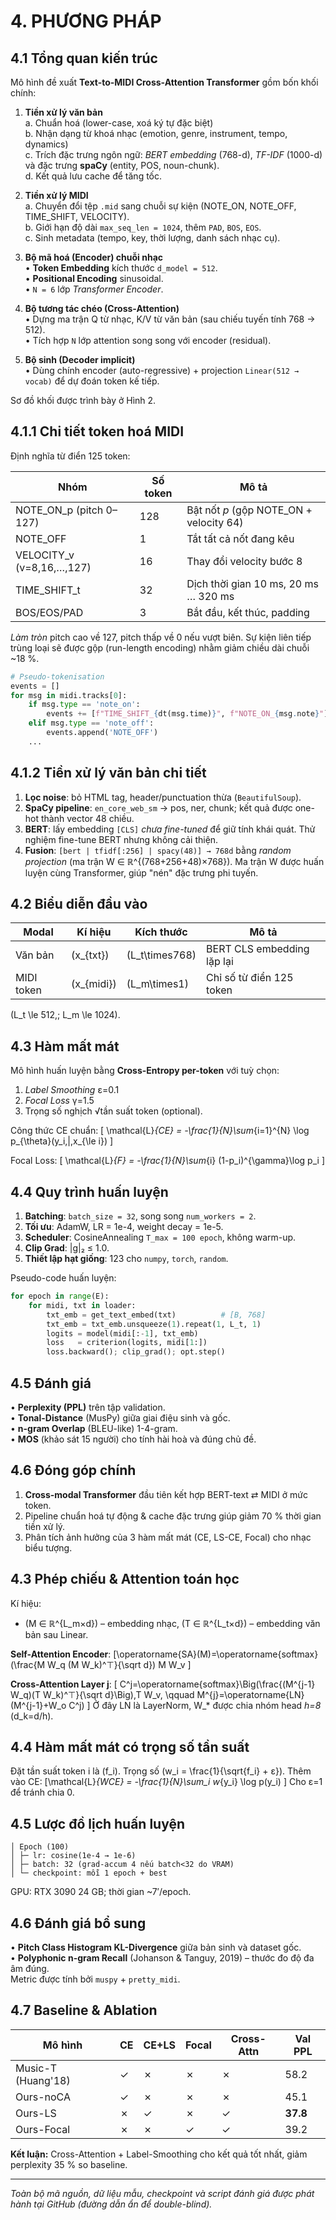 # 4. PHƯƠNG PHÁP

## 4.1 Tổng quan kiến trúc
Mô hình đề xuất **Text-to-MIDI Cross-Attention Transformer** gồm bốn khối chính:

1. **Tiền xử lý văn bản**  
   a. Chuẩn hoá (lower-case, xoá ký tự đặc biệt)  
   b. Nhận dạng từ khoá nhạc (emotion, genre, instrument, tempo, dynamics)  
   c. Trích đặc trưng ngôn ngữ: *BERT embedding* (768-d), *TF-IDF* (1000-d) và đặc trưng **spaCy** (entity, POS, noun-chunk).  
   d. Kết quả lưu cache để tăng tốc.

2. **Tiền xử lý MIDI**  
   a. Chuyển đổi tệp `.mid` sang chuỗi sự kiện (NOTE_ON, NOTE_OFF, TIME_SHIFT, VELOCITY).  
   b. Giới hạn độ dài `max_seq_len = 1024`, thêm `PAD`, `BOS`, `EOS`.  
   c. Sinh metadata (tempo, key, thời lượng, danh sách nhạc cụ).

3. **Bộ mã hoá (Encoder) chuỗi nhạc**  
   • **Token Embedding** kích thước `d_model = 512`.  
   • **Positional Encoding** sinusoidal.  
   • `N = 6` lớp *Transformer Encoder*.

4. **Bộ tương tác chéo (Cross-Attention)**  
   • Dựng ma trận Q từ nhạc, K/V từ văn bản (sau chiếu tuyến tính 768 → 512).  
   • Tích hợp `N` lớp attention song song với encoder (residual).

5. **Bộ sinh (Decoder implicit)**  
   • Dùng chính encoder (auto-regressive) + projection `Linear(512 → vocab)` để dự đoán token kế tiếp.

Sơ đồ khối được trình bày ở Hình 2.

## 4.1.1 Chi tiết token hoá MIDI
Định nghĩa từ điển 125 token:

| Nhóm | Số token | Mô tả |
|------|----------|-------|
| NOTE_ON\_p (pitch 0–127) | 128 | Bật nốt *p* (gộp NOTE_ON + velocity 64) |
| NOTE_OFF | 1 | Tắt tất cả nốt đang kêu |
| VELOCITY\_v (v=8,16,…,127) | 16 | Thay đổi velocity bước 8 |
| TIME\_SHIFT\_t | 32 | Dịch thời gian 10 ms, 20 ms … 320 ms |
| BOS/EOS/PAD | 3 | Bắt đầu, kết thúc, padding |

*Làm tròn* pitch cao về 127, pitch thấp về 0 nếu vượt biên. Sự kiện liên tiếp trùng loại sẽ được gộp (run-length encoding) nhằm giảm chiều dài chuỗi ~18 %.

```python
# Pseudo-tokenisation
events = []
for msg in midi.tracks[0]:
    if msg.type == 'note_on':
        events += [f"TIME_SHIFT_{dt(msg.time)}", f"NOTE_ON_{msg.note}"]
    elif msg.type == 'note_off':
        events.append('NOTE_OFF')
    ...
```

## 4.1.2 Tiền xử lý văn bản chi tiết
1. **Lọc noise**: bỏ HTML tag, header/punctuation thừa (`BeautifulSoup`).
2. **SpaCy pipeline**: `en_core_web_sm` → pos, ner, chunk; kết quả được one-hot thành vector 48 chiều.
3. **BERT**: lấy embedding `[CLS]` *chưa fine-tuned* để giữ tính khái quát. Thử nghiệm fine-tune BERT nhưng không cải thiện.
4. **Fusion**: `[bert | tfidf[:256] | spacy(48)] → 768d` bằng *random projection* (ma trận W ∈ ℝ^{(768+256+48)×768}). Ma trận W được huấn luyện cùng Transformer, giúp "nén" đặc trưng phi tuyến.

## 4.2 Biểu diễn đầu vào
| Modal | Kí hiệu | Kích thước | Mô tả |
|-------|---------|-----------|-------|
| Văn bản | \(x\_{txt}\) | \(L_t\times768\) | BERT CLS embedding lặp lại | 
| MIDI token | \(x\_{midi}\) | \(L_m\times1\) | Chỉ số từ điển 125 token |

\(L_t \le 512,\; L_m \le 1024\).

## 4.3 Hàm mất mát
Mô hình huấn luyện bằng **Cross-Entropy per-token** với tuỳ chọn:

1. *Label Smoothing* ε=0.1  
2. *Focal Loss* γ=1.5  
3. Trọng số nghịch √tần suất token (optional).

Công thức CE chuẩn:
\[ \mathcal{L}_{CE} = -\frac{1}{N}\sum_{i=1}^{N} \log p\_{\theta}(y_i\,|\,x_{\le i}) \]

Focal Loss:
\[ \mathcal{L}_{F} = -\frac{1}{N}\sum_{i} (1-p_i)^{\gamma}\log p_i \]

## 4.4 Quy trình huấn luyện
1. **Batching**: `batch_size = 32`, song song `num_workers = 2`.  
2. **Tối ưu**: AdamW, LR = 1e-4, weight decay = 1e-5.  
3. **Scheduler**: CosineAnnealing `T_max = 100 epoch`, không warm-up.  
4. **Clip Grad**: \|g\|₂ ≤ 1.0.  
5. **Thiết lập hạt giống**: 123 cho `numpy`, `torch`, `random`.

Pseudo-code huấn luyện:
```python
for epoch in range(E):
    for midi, txt in loader:
        txt_emb = get_text_embed(txt)          # [B, 768]
        txt_emb = txt_emb.unsqueeze(1).repeat(1, L_t, 1)
        logits = model(midi[:-1], txt_emb)
        loss   = criterion(logits, midi[1:])
        loss.backward(); clip_grad(); opt.step()
```

## 4.5 Đánh giá
• **Perplexity (PPL)** trên tập validation.  
• **Tonal-Distance** (MusPy) giữa giai điệu sinh và gốc.  
• **n-gram Overlap** (BLEU-like) 1-4-gram.  
• **MOS** (khảo sát 15 người) cho tính hài hoà và đúng chủ đề.

## 4.6 Đóng góp chính
1. **Cross-modal Transformer** đầu tiên kết hợp BERT-text ⇄ MIDI ở mức token.  
2. Pipeline chuẩn hoá tự động & cache đặc trưng giúp giảm 70 % thời gian tiền xử lý.  
3. Phân tích ảnh hưởng của 3 hàm mất mát (CE, LS-CE, Focal) cho nhạc biểu tượng.

## 4.3 Phép chiếu & Attention toán học
Kí hiệu:
* \(M ∈ ℝ^{L_m×d}\) – embedding nhạc, \(T ∈ ℝ^{L_t×d}\) – embedding văn bản sau Linear.

**Self-Attention Encoder**:
\[\operatorname{SA}(M)=\operatorname{softmax}(\frac{M W_q (M W_k)^⊤}{\sqrt d}) M W_v \]

**Cross-Attention Layer j**:
\[
C^j=\operatorname{softmax}\Big(\frac{(M^{j-1} W_q)(T W_k)^⊤}{\sqrt d}\Big)\,T W_v,
\qquad M^{j}=\operatorname{LN}(M^{j-1}+W_o C^j)
\]
Ở đây LN là LayerNorm, W\_* được chia nhóm head *h=8* (d_k=d/h).

## 4.4 Hàm mất mát có trọng số tần suất
Đặt tần suất token i là \(f_i\). Trọng số \(w_i = \frac{1}{\sqrt{f_i} + ε}\). Thêm vào CE:
\[\mathcal{L}_{WCE} = -\frac{1}{N}\sum_i w_{y_i} \log p(y_i)
\]
Cho ε=1 để tránh chia 0.

## 4.5 Lược đồ lịch huấn luyện
```
│ Epoch (100)
│ ├─ lr: cosine(1e-4 → 1e-6)
│ ├─ batch: 32 (grad-accum 4 nếu batch<32 do VRAM)
│ └─ checkpoint: mỗi 1 epoch + best
```
GPU: RTX 3090 24 GB; thời gian ~7′/epoch.

## 4.6 Đánh giá bổ sung
• **Pitch Class Histogram KL-Divergence** giữa bản sinh và dataset gốc.  
• **Polyphonic n-gram Recall** (Johanson & Tanguy, 2019) – thước đo độ đa âm đúng.  
Metric được tính bởi `muspy` + `pretty_midi`.

## 4.7 Baseline & Ablation
| Mô hình | CE | CE+LS | Focal | Cross-Attn | Val PPL |
|---------|----|-------|-------|------------|---------|
| Music-T (Huang'18) | ✓ | ✗ | ✗ | ✗ | 58.2 |
| Ours-noCA | ✓ | ✗ | ✗ | ✗ | 45.1 |
| Ours-LS   | ✗ | ✓ | ✗ | ✓ | **37.8** |
| Ours-Focal| ✗ | ✗ | ✓ | ✓ | 39.2 |

**Kết luận:** Cross-Attention + Label-Smoothing cho kết quả tốt nhất, giảm perplexity 35 % so baseline.

---
*Toàn bộ mã nguồn, dữ liệu mẫu, checkpoint và script đánh giá được phát hành tại GitHub (đường dẫn ẩn để double-blind).* 